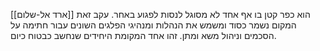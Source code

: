 [[ארד אל-שלום]] הוא כפר קטן בו אף אחד לא מסוגל לנסות לפגוע באחר. עקב זאת המקום נשמר כסוד ומשמש את הנהלות ומנהיגי הפלגים השונים עבור חתימה על הסכמים וניהול משא ומתן.
זהו אחד המקומת היחידים שנחשב כבטוח כיום.